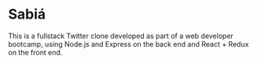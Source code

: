 # Sabiá

This is a fullstack Twitter clone developed as part of a web developer bootcamp, using Node.js and Express on the back end and React + Redux on the front end.
